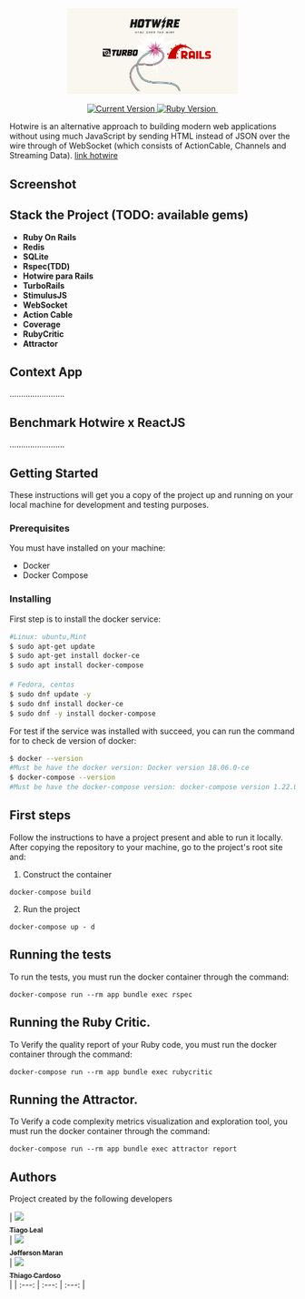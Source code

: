 <p align="center">
  <a href="#">
   <img alt="Hotwire rails" src="https://github.com/tiagoleal/hotwire-rails7/blob/master/app/assets/images/hotwire.png?raw=true" width="300">
  </a>
</p>

<p align="center">
  <a href="https://github.com/tiagoleal/quickchat">
    <img alt="Current Version" src="https://img.shields.io/badge/version-1.0.0 -blue.svg">
  </a>
  <a href="https://ruby-doc.org/core-2.7.2/">
    <img alt="Ruby Version" src="https://img.shields.io/badge/Ruby-3.0.2 -green.svg" target="_blank">
  </a>
  <a href="https://guides.rubyonrails.org/5_2_release_notes.html">
    <img alt="" src="https://img.shields.io/badge/Rails-~> 7.0.0-blue.svg" target="_blank">
  </a>
  
</p>

Hotwire is an alternative approach to building modern web applications without using much JavaScript by sending HTML instead of JSON over the wire through of WebSocket (which consists of ActionCable, Channels and Streaming Data). [link hotwire](https://hotwired.dev?target=_blank)


## Screenshot



## Stack the Project (TODO: available gems)

- **Ruby On Rails**
- **Redis**
- **SQLite**
- **Rspec(TDD)**
- **Hotwire para Rails**
- **TurboRails**
- **StimulusJS**
- **WebSocket**
- **Action Cable**
- **Coverage**
- **RubyCritic**
- **Attractor**

## Context App

........................

## Benchmark Hotwire x ReactJS

........................

## Getting Started

These instructions will get you a copy of the project up and running on your local machine for development and testing purposes.

### Prerequisites

You must have installed on your machine:

- Docker
- Docker Compose

### Installing

First step is to install the docker service:

```bash
#Linux: ubuntu,Mint
$ sudo apt-get update
$ sudo apt-get install docker-ce
$ sudo apt install docker-compose

# Fedora, centos
$ sudo dnf update -y
$ sudo dnf install docker-ce
$ sudo dnf -y install docker-compose
```

For test if the service was installed with succeed, you can run the command for to check de version of docker:

```bash
$ docker --version
#Must be have the docker version: Docker version 18.06.0-ce
$ docker-compose --version
#Must be have the docker-compose version: docker-compose version 1.22.0
```

## First steps

Follow the instructions to have a project present and able to run it locally.
After copying the repository to your machine, go to the project's root site and:

1.  Construct the container

```
docker-compose build
```

2.  Run the project

```
docker-compose up - d
```

## Running the tests

To run the tests, you must run the docker container through the command:

```
docker-compose run --rm app bundle exec rspec
```

## Running the Ruby Critic.

To Verify the quality report of your Ruby code, you must run the docker container through the command:

```
docker-compose run --rm app bundle exec rubycritic 
```
## Running the Attractor.

To Verify a code complexity metrics visualization and exploration tool, you must run the docker container through the command:

```
docker-compose run --rm app bundle exec attractor report 
```

## Authors

Project created by the following developers
<!-- ALL-CONTRIBUTORS-LIST:START - Do not remove or modify this section -->
<!-- prettier-ignore -->
| [<img src="https://avatars1.githubusercontent.com/u/5727529?s=460&v=4" width="100px;"/><br /><sub><b>Tiago Leal</b></sub>](https://github.com/tiagoleal)<br /> | 
[<img src="https://avatars.githubusercontent.com/u/7293590?v=4" width="100px;"/><br /><sub><b>Jefferson Maran</b></sub>](https://github.com/jeffmaran)<br /> | [<img src="https://avatars.githubusercontent.com/u/1753070?v=4" width="100px;"/><br /><sub><b>Thiago Cardoso</b></sub>](https://github.com/Thiago-Cardoso)<br /> | 
| :---: | :---: | :---: |


